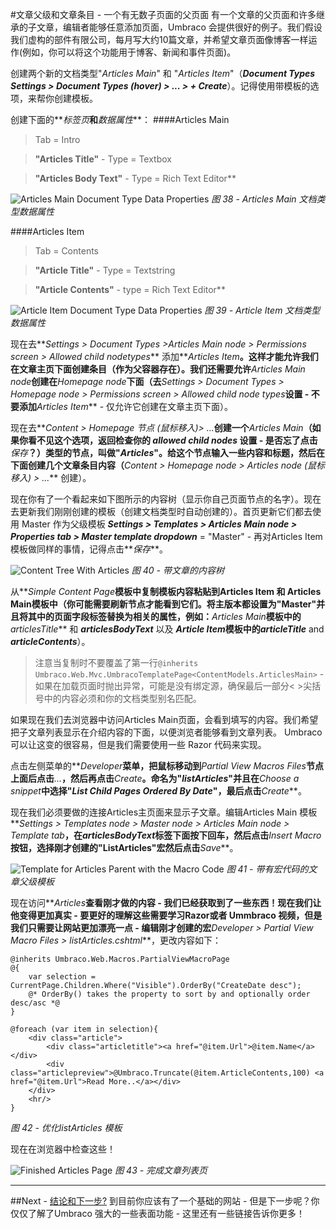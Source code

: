 #文章父级和文章条目 - 一个有无数子页面的父页面
有一个文章的父页面和许多继承的子文章，编辑者能够任意添加页面，Umbraco 会提供很好的例子。我们假设我们虚构的部件有限公司，每月写大约10篇文章，并希望文章页面像博客一样运作(例如，你可以将这个功能用于博客、新闻和事件页面)。

创建两个新的文档类型"_Articles Main_" 和 "_Articles Item_"（**_Document Types Settings > Document Types (hover) > ... > + Create_**）。记得使用带模板的选项，来帮你创建模板。

创建下面的**_标签页_**和**_数据属性_**：
####Articles Main
>Tab = Intro

>**"Articles Title"** - Type = Textbox

>**"Articles Body Text"** - Type = Rich Text Editor**


![Articles Main Document Type Data Properties](images/figure-38-articles-main.png)
*图 38 - Articles Main 文档类型数据属性*


####Articles Item
>Tab = Contents

>**"Article Title"** - Type = Textstring

>**"Article Contents"** - type = Rich Text Editor**


![Article Item Document Type Data Properties](images/figure-39-articles-item.png)
*图 39 - Article Item 文档类型数据属性*

现在去**_Settings > Document Types >Articles Main node > Permissions screen > Allowed child nodetypes_** 添加**_Articles Item_**。这样才能允许我们在文章主页下面创建条目（作为父容器存在）。我们还需要允许**_Articles Main node_**创建在**_Homepage node_**下面（去**_Settings > Document Types > Homepage node > Permissions screen >  Allowed child node types_**设置 - 不要添加**_Articles Item_** - 仅允许它创建在文章主页下面）。

现在去**_Content > Homepage 节点 (鼠标移入)> ..._**创建一个**_Articles Main_**（如果你看不见这个选项，返回检查你的 _allowed child nodes_ 设置 - 是否忘了点击**_保存_**？）类型的节点，叫做"_Articles_"。给这个节点输入一些内容和标题，然后在下面创建几个文章条目内容（**_Content > Homepage node > Articles node (鼠标移入) >  ..._** 创建）。

现在你有了一个看起来如下图所示的内容树（显示你自己页面节点的名字）。现在去更新我们刚刚创建的模板（创建文档类型时自动创建的）。首页更新它们都去使用 Master 作为父级模板 **_Settings > Templates > Articles Main node > Properties tab > Master template dropdown_** = "Master" - 再对Articles Item模板做同样的事情，记得点击**_保存_**。

![Content Tree With Articles](images/figure-40-articles-created.png)
*图 40 - 带文章的内容树*

从**_Simple Content Page_**模板中复制模板内容粘贴到Articles Item 和 Articles Main模板中（你可能需要刷新节点才能看到它们。将主版本都设置为"Master"并且将其中的页面字段标签替换为相关的属性，例如：**_Articles Main_**模板中的**_articlesTitle_** 和 **_articlesBodyText_** 以及 **_Article Item_**模板中的**_articleTitle_** and **_articleContents_**）。


>注意当复制时不要覆盖了第一行`@inherits Umbraco.Web.Mvc.UmbracoTemplatePage<ContentModels.ArticlesMain>` - 如果在加载页面时抛出异常，可能是没有绑定源，确保最后一部分< >尖括号中的内容必须和你的文档类型别名匹配。

如果现在我们去浏览器中访问Articles Main页面，会看到填写的内容。我们希望把子文章列表显示在介绍内容的下面，以便浏览者能够看到文章列表。 Umbraco 可以让这变的很容易，但是我们需要使用一些 Razor 代码来实现。

点击左侧菜单的**_Developer_**菜单，把鼠标移动到**_Partial View Macros Files_**节点上面后点击**_..._**，然后再点击**_Create_**。命名为"_listArticles_"并且在**_Choose a snippet_**中选择"_List Child Pages Ordered By Date_"，最后点击**_Create_**。

现在我们必须要做的连接Articles主页面来显示子文章。编辑Articles Main 模板**_Settings > Templates node > Master node > Articles Main node > Template tab_**，在*articlesBodyText*标签下面按下回车，然后点击**_Insert Macro_**按钮，选择刚才创建的"ListArticles"宏然后点击**_Save_**。

![Template for Articles Parent with the Macro Code](images/figure-41-articles-parent-with-macro-code.png)
*图 41 - 带有宏代码的文章父级模板*

现在访问**_Articles_**查看刚才做的内容 - 我们已经获取到了一些东西！现在我们让他变得更加真实 - 要更好的理解这些需要学习Razor或者 Ummbraco 视频，但是我们只需要让网站更加漂亮一点 - 编辑刚才创建的宏**_Developer > Partial View Macro Files > listArticles.cshtml_**，更改内容如下：

    @inherits Umbraco.Web.Macros.PartialViewMacroPage
    @{ 
	    var selection = CurrentPage.Children.Where("Visible").OrderBy("CreateDate desc"); 
	    @* OrderBy() takes the property to sort by and optionally order desc/asc *@
    }

    @foreach (var item in selection){
    	<div class="article">
    		<div class="articletitle"><a href="@item.Url">@item.Name</a></div>
    		<div class="articlepreview">@Umbraco.Truncate(@item.ArticleContents,100) <a href="@item.Url">Read More..</a></div>
    	</div>
    	<hr/>
    }

*图 42 - 优化listArticles 模板*

现在在浏览器中检查这些！

![Finished Articles Page](images/figure-43-finished-articles-page.png)
*图 43 - 完成文章列表页*


---
##Next - [结论和下一步?](Conclusions-Where-Next.md)
到目前你应该有了一个基础的网站 - 但是下一步呢？你仅仅了解了Umbraco 强大的一些表面功能 - 这里还有一些链接告诉你更多！

